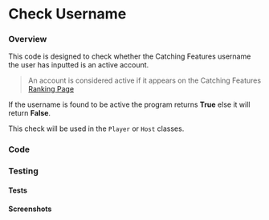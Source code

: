 # Check Username

### Overview
This code is designed to check whether the Catching Features username the user has inputted is an active account.
> An account is considered active if it appears on the Catching Features [Ranking Page](http://www.catchingfeatures.com/comps/rankings.php)

If the username is found to be active the program returns **True** else it will return **False**.

This check will be used in the `Player` or `Host` classes.

### Code

### Testing

#### Tests

#### Screenshots

